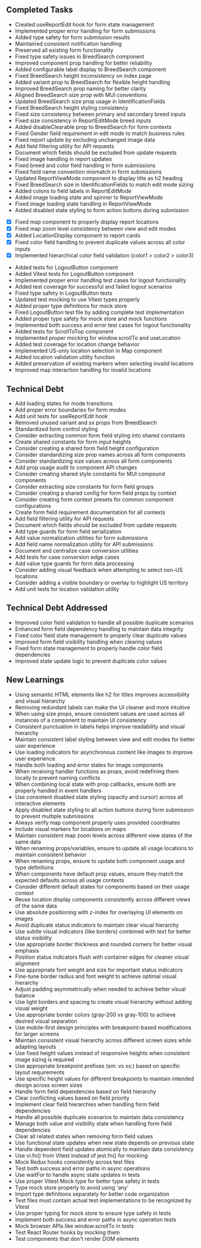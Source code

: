 ## Completed Tasks
- Created useReportEdit hook for form state management
- Implemented proper error handling for form submissions
- Added type safety for form submission results
- Maintained consistent notification handling
- Preserved all existing form functionality
- Fixed type safety issues in BreedSearch component
- Improved component prop handling for better reliability
- Added configurable label display to BreedSearch component
- Fixed BreedSearch height inconsistency on index page
- Added variant prop to BreedSearch for flexible height handling
- Improved BreedSearch prop naming for better clarity
- Aligned BreedSearch size prop with MUI conventions
- Updated BreedSearch size prop usage in IdentificationFields
- Fixed BreedSearch height styling consistency
- Fixed size consistency between primary and secondary breed inputs
- Fixed size consistency in ReportEditMode breed inputs
- Added disableClearable prop to BreedSearch for form contexts
- Fixed Gender field requirement in edit mode to match business rules
- Fixed report update by excluding unchanged image data
- Add field filtering utility for API requests
- Document which fields should be excluded from update requests
- Fixed image handling in report updates
- Fixed breed and color field handling in form submissions
- Fixed field name convention mismatch in form submissions
- Updated ReportViewMode component to display title as h2 heading
- Fixed BreedSearch size in IdentificationFields to match edit mode sizing
- Added colons to field labels in ReportEditMode
- Added image loading state and spinner to ReportViewMode
- Fixed image loading state handling in ReportViewMode
- Added disabled state styling to form action buttons during submission
- [x] Fixed map component to properly display report locations
- [x] Fixed map zoom level consistency between view and edit modes
- [x] Added LocationDisplay component to report cards
- [x] Fixed color field handling to prevent duplicate values across all color inputs
- [x] Implemented hierarchical color field validation (color1 > color2 > color3)
- Added tests for LogoutButton component
- Added Vitest tests for LogoutButton component
- Implemented proper error handling test cases for logout functionality
- Added test coverage for successful and failed logout scenarios
- Fixed type safety in LogoutButton tests
- Updated test mocking to use Vitest types properly
- Added proper type definitions for mock store
- Fixed LogoutButton test file by adding complete test implementation
- Added proper type safety for mock store and mock functions
- Implemented both success and error test cases for logout functionality
- Added tests for ScrollToTop component
- Implemented proper mocking for window.scrollTo and useLocation
- Added test coverage for location change behavior
- Implemented US-only location selection in Map component
- Added location validation utility function
- Added preservation of existing markers when selecting invalid locations
- Improved map interaction handling for invalid locations

## Technical Debt
- Add loading states for mode transitions
- Add proper error boundaries for form modes
- Add unit tests for useReportEdit hook
- Removed unused variant and sx props from BreedSearch
- Standardized form control styling
- Consider extracting common form field styling into shared constants
- Create shared constants for form input heights
- Consider creating a shared form field height configuration
- Consider standardizing size prop names across all form components
- Consider standardizing size values across all form components
- Add prop usage audit to component API changes
- Consider creating shared style constants for MUI compound components
- Consider extracting size constants for form field groups
- Consider creating a shared config for form field props by context
- Consider creating form context presets for common component configurations
- Create form field requirement documentation for all contexts
- Add field filtering utility for API requests
- Document which fields should be excluded from update requests
- Add type guards for form field serialization
- Add value normalization utilities for form submissions
- Add field name normalization utility for API submissions
- Document and centralize case conversion utilities
- Add tests for case conversion edge cases
- Add value type guards for form data processing
- Consider adding visual feedback when attempting to select non-US locations
- Consider adding a visible boundary or overlay to highlight US territory
- Add unit tests for location validation utility

## Technical Debt Addressed
- Improved color field validation to handle all possible duplicate scenarios
- Enhanced form field dependency handling to maintain data integrity
- Fixed color field state management to properly clear duplicate values
- Improved form field visibility handling when clearing values
- Fixed form state management to properly handle color field dependencies
- Improved state update logic to prevent duplicate color values

## New Learnings
- Using semantic HTML elements like h2 for titles improves accessibility and visual hierarchy
- Removing redundant labels can make the UI cleaner and more intuitive
- When using size props, ensure consistent values are used across all instances of a component to maintain UI consistency
- Consistent punctuation in labels helps improve readability and visual hierarchy
- Maintain consistent label styling between view and edit modes for better user experience
- Use loading indicators for asynchronous content like images to improve user experience
- Handle both loading and error states for image components
- When receiving handler functions as props, avoid redefining them locally to prevent naming conflicts
- When combining local state with prop callbacks, ensure both are properly handled in event handlers
- Use consistent disabled state styling (opacity and cursor) across all interactive elements
- Apply disabled state styling to all action buttons during form submission to prevent multiple submissions
- Always verify map component properly uses provided coordinates
- Include visual markers for locations on maps
- Maintain consistent map zoom levels across different view states of the same data
- When renaming props/variables, ensure to update all usage locations to maintain consistent behavior
- When renaming props, ensure to update both component usage and type definitions
- When components have default prop values, ensure they match the expected defaults across all usage contexts
- Consider different default states for components based on their usage context
- Reuse location display components consistently across different views of the same data
- Use absolute positioning with z-index for overlaying UI elements on images
- Avoid duplicate status indicators to maintain clear visual hierarchy
- Use subtle visual indicators (like borders) combined with text for better status visibility
- Use appropriate border thickness and rounded corners for better visual emphasis
- Position status indicators flush with container edges for cleaner visual alignment
- Use appropriate font weight and size for important status indicators
- Fine-tune border radius and font weight to achieve optimal visual hierarchy
- Adjust padding asymmetrically when needed to achieve better visual balance
- Use light borders and spacing to create visual hierarchy without adding visual weight
- Use appropriate border colors (gray-200 vs gray-100) to achieve desired visual separation
- Use mobile-first design principles with breakpoint-based modifications for larger screens
- Maintain consistent visual hierarchy across different screen sizes while adapting layouts
- Use fixed height values instead of responsive heights when consistent image sizing is required
- Use appropriate breakpoint prefixes (sm: vs xs:) based on specific layout requirements
- Use specific height values for different breakpoints to maintain intended design across screen sizes
- Handle form field dependencies based on field hierarchy
- Clear conflicting values based on field priority
- Implement clear field hierarchies when handling form field dependencies
- Handle all possible duplicate scenarios to maintain data consistency
- Manage both value and visibility state when handling form field dependencies
- Clear all related states when removing form field values
- Use functional state updates when new state depends on previous state
- Handle dependent field updates atomically to maintain data consistency
- Use vi.fn() from Vitest instead of jest.fn() for mocking
- Mock Redux hooks consistently across test files
- Test both success and error paths in async operations
- Use waitFor to handle async state updates in tests
- Use proper Vitest Mock type for better type safety in tests
- Type mock store properly to avoid using 'any'
- Import type definitions separately for better code organization
- Test files must contain actual test implementations to be recognized by Vitest
- Use proper typing for mock store to ensure type safety in tests
- Implement both success and error paths in async operation tests
- Mock browser APIs like window.scrollTo in tests
- Test React Router hooks by mocking them
- Test components that don't render DOM elements
